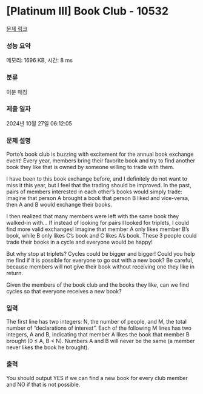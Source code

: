 # [Platinum III] Book Club - 10532 

[문제 링크](https://www.acmicpc.net/problem/10532) 

### 성능 요약

메모리: 1696 KB, 시간: 8 ms

### 분류

이분 매칭

### 제출 일자

2024년 10월 27일 06:12:05

### 문제 설명

<p>Porto’s book club is buzzing with excitement for the annual book exchange event! Every year, members bring their favorite book and try to find another book they like that is owned by someone willing to trade with them.</p>

<p>I have been to this book exchange before, and I definitely do not want to miss it this year, but I feel that the trading should be improved. In the past, pairs of members interested in each other’s books would simply trade: imagine that person A brought a book that person B liked and vice-versa, then A and B would exchange their books.</p>

<p>I then realized that many members were left with the same book they walked-in with... If instead of looking for pairs I looked for triplets, I could find more valid exchanges! Imagine that member A only likes member B’s book, while B only likes C’s book and C likes A’s book. These 3 people could trade their books in a cycle and everyone would be happy!</p>

<p>But why stop at triplets? Cycles could be bigger and bigger! Could you help me find if it is possible for everyone to go out with a new book? Be careful, because members will not give their book without receiving one they like in return.</p>

<p>Given the members of the book club and the books they like, can we find cycles so that everyone receives a new book?</p>

### 입력 

 <p>The first line has two integers: N, the number of people, and M, the total number of “declarations of interest”. Each of the following M lines has two integers, A and B, indicating that member A likes the book that member B brought (0 ≤ A, B < N). Numbers A and B will never be the same (a member never likes the book he brought).</p>

### 출력 

 <p>You should output YES if we can find a new book for every club member and NO if that is not possible.</p>

